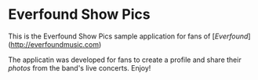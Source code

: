 # Everfound Show Pics

This is the Everfound Show Pics sample application for fans of [*Everfound*] (http://everfoundmusic.com) 

The applicatin was developed for fans to create a profile and share their <i>photos</i> from the band's live concerts. Enjoy!